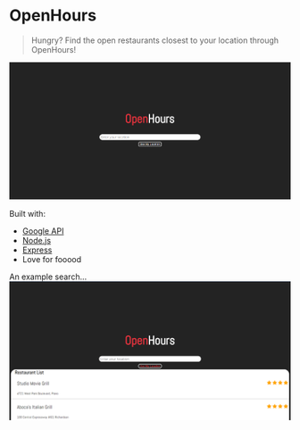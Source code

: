 # OpenHours

> Hungry? Find the open restaurants closest to your location through OpenHours!


![demo](public/OpenHoursPage.png)


Built with:

- [Google API](https://developers.google.com/apis-explorer/)
- [Node.js](https://nodejs.org/en/)
- [Express](https://expressjs.com/)
- Love for fooood


An example search...
![demo](public/MyLocationSearch.png)
